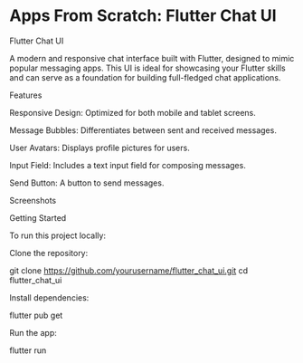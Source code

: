 # Apps From Scratch: Flutter Chat UI

Flutter Chat UI

A modern and responsive chat interface built with Flutter, designed to mimic popular messaging apps. This UI is ideal for showcasing your Flutter skills and can serve as a foundation for building full-fledged chat applications.

Features

Responsive Design: Optimized for both mobile and tablet screens.

Message Bubbles: Differentiates between sent and received messages.

User Avatars: Displays profile pictures for users.

Input Field: Includes a text input field for composing messages.

Send Button: A button to send messages.

Screenshots

Getting Started

To run this project locally:

Clone the repository:

git clone https://github.com/yourusername/flutter_chat_ui.git
cd flutter_chat_ui


Install dependencies:

flutter pub get


Run the app:

flutter run
